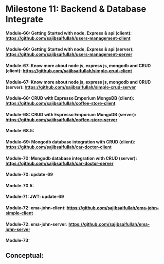# Milestone 11: Backend & Database Integrate
#### Module-66: Getting Started with node, Express & api (client): https://github.com/sajibsaifullah/users-management-client
#### Module-66: Getting Started with node, Express & api (server): https://github.com/sajibsaifullah/users-management-server
#### Module-67: Know more about node js, express js, mongodb and CRUD (client): https://github.com/sajibsaifullah/simple-crud-client
#### Module-67: Know more about node js, express js, mongodb and CRUD (server): https://github.com/sajibsaifullah/simple-crud-server
#### Module-68: CRUD with Espresso Emporium MongoDB (client): https://github.com/sajibsaifullah/coffee-store-client
#### Module-68: CRUD with Espresso Emporium MongoDB (server): https://github.com/sajibsaifullah/coffee-store-server
#### Module-68.5: 
#### Module-69: Mongodb database integration with CRUD (client): https://github.com/sajibsaifullah/car-doctor-client 
#### Module-70: Mongodb database integration with CRUD (server): https://github.com/sajibsaifullah/car-doctor-server
#### Module-70: update-69
#### Module-70.5: 
#### Module-71: JWT: update-69
#### Module-72: ema-john-client: https://github.com/sajibsaifullah/ema-john-simple-client
#### Module-72: ema-john-server: https://github.com/sajibsaifullah/ema-john-server
#### Module-73:  

## Conceptual:
#### 
#### 
#### 